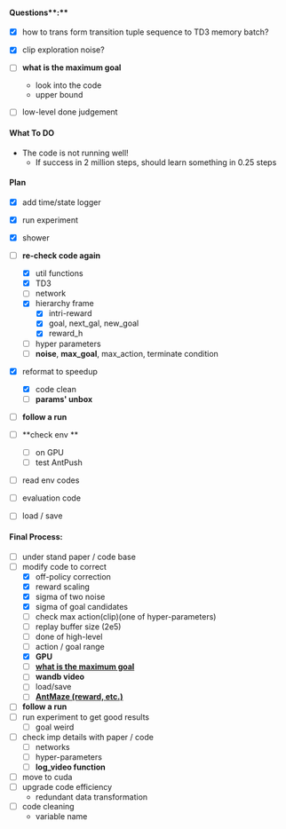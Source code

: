 #### Questions**:**

- [x] how to trans form transition tuple sequence to TD3 memory batch?
- [x] clip exploration noise?
- [ ] **what is the maximum goal**
  * look into the code
  * upper bound
- [ ] low-level done judgement



#### What To DO

* The code is not running well!
  * If success in 2 million steps, should learn something in 0.25 steps



#### Plan

- [x] add time/state logger
- [x] run experiment
- [x] shower
- [ ] **re-check code again** 
  - [x] util functions
  - [x] TD3
  - [ ] network
  - [x] hierarchy frame
    - [x] intri-reward
    - [x] goal, next_gal, new_goal
    - [x] reward_h
  - [ ] hyper parameters
  - [ ] **noise**, **max_goal**, max_action, terminate condition
- [x] reformat to speedup
  - [x] code clean
  - [ ] **params' unbox**
- [ ] **follow a run**
- [ ] **check env **
  - [ ] on GPU
  - [ ] test AntPush
- [ ] read env codes
- [ ] evaluation code
- [ ] load / save



#### **Final Process:**

- [ ] under stand paper / code base
- [ ] modify code to correct 
  - [x] off-policy correction
  - [x] reward scaling
  - [x] sigma of two noise
  - [x] sigma of goal candidates
  - [ ] check max action(clip)(one of hyper-parameters)
  - [ ] replay buffer size (2e5)
  - [ ] done of high-level
  - [ ] action / goal range
  - [x] **GPU**
  - [ ] <u>**what is the maximum goal**</u>
  - [ ] **wandb video**
  - [ ] load/save
  - [ ] <u>**AntMaze (reward, etc.)**</u>
- [ ] **follow a run**
- [ ] run experiment to get good results
  - [ ] goal weird
- [ ] check imp details with paper / code
  - [ ] networks
  - [ ] hyper-parameters
  - [ ] **log_video function**
- [ ] move to cuda
- [ ] upgrade code efficiency
  * redundant data transformation
- [ ] code cleaning
  * variable name